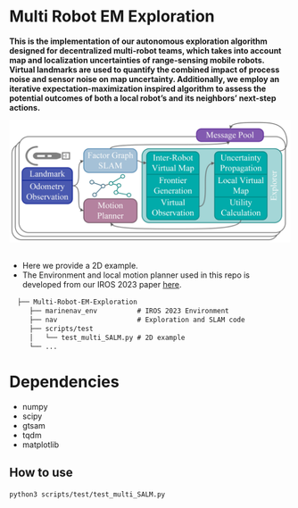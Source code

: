 # Multi Robot EM Exploration
**This is the implementation of our autonomous exploration algorithm designed for decentralized multi-robot teams, which takes into account map and localization uncertainties of range-sensing
mobile robots. Virtual landmarks are used to quantify the combined impact of process noise and sensor noise on map uncertainty. Additionally, we employ an iterative expectation-maximization inspired algorithm to assess the potential outcomes of both a local robot’s and its neighbors’ next-step actions.**
<p align="center"><img src="real_pipeline.jpeg" width=600></p>

##
 - Here we provide a 2D example.
 - The Environment and local motion planner used in this repo is developed from our IROS 2023 paper [here](https://github.com/RobustFieldAutonomyLab/Distributional_RL_Navigation).
```
  ├── Multi-Robot-EM-Exploration
     ├── marinenav_env          # IROS 2023 Environment
     ├── nav                    # Exploration and SLAM code
     ├── scripts/test
     │   └── test_multi_SALM.py # 2D example
     └── ...
```
# Dependencies
- numpy
- scipy
- gtsam
- tqdm
- matplotlib

## How to use
```bash
python3 scripts/test/test_multi_SALM.py 
```
